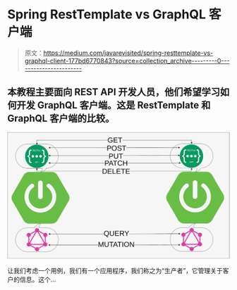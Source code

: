 # Spring RestTemplate vs GraphQL 客户端

> 原文：<https://medium.com/javarevisited/spring-resttemplate-vs-graphql-client-177bd6770843?source=collection_archive---------0----------------------->

## 本教程主要面向 REST API 开发人员，他们希望学习如何开发 GraphQL 客户端。这是 RestTemplate 和 GraphQL 客户端的比较。

[![](img/ebac174503b732bf3759eaddebf269fc.png)](https://javarevisited.blogspot.com/2018/02/top-5-restful-web-services-with-spring-courses-for-experienced-java-programmers.html)

让我们考虑一个用例，我们有一个应用程序，我们称之为“生产者”，它管理关于客户的信息。这个…